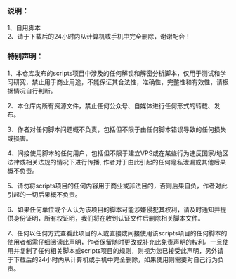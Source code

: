 ### 说明：
1、自用脚本
<br/>
2、请于下载后的24小时内从计算机或手机中完全删除，谢谢配合！

### 特别声明：

1、本仓库发布的scripts项目中涉及的任何解锁和解密分析脚本，仅用于测试和学习研究，禁止用于商业用途，不能保证其合法性，准确性，完整性和有效性，请根据情况自行判断。

2、本仓库内所有资源文件，禁止任何公众号、自媒体进行任何形式的转载、发布。

3、作者对任何脚本问题概不负责，包括但不限于由任何脚本错误导致的任何损失或损害。

4、间接使用脚本的任何用户，包括但不限于建立VPS或在某些行为违反国家/地区法律或相关法规的情况下进行传播, 作者对于由此引起的任何隐私泄漏或其他后果概不负责。

5、请勿将scripts项目的任何内容用于商业或非法目的，否则后果自负，作者对此引起的一切后果概不负责。

6、如果任何单位或个人认为该项目的脚本可能涉嫌侵犯其权利，请及时通知并提供身份证明，所有权证明，我们将在收到认证文件后删除相关脚本文件。

7、任何以任何方式查看此项目的人或直接或间接使用该scripts项目的任何脚本的使用者都需仔细阅读此声明，作者保留随时更改或补充此免责声明的权利。一旦使用并复制了任何相关脚本或scripts项目的规则，则视为您已接受此声明，另外请于下载后的24小时内从计算机或手机中完全删除，如果使用则需要对自己行为负责。
